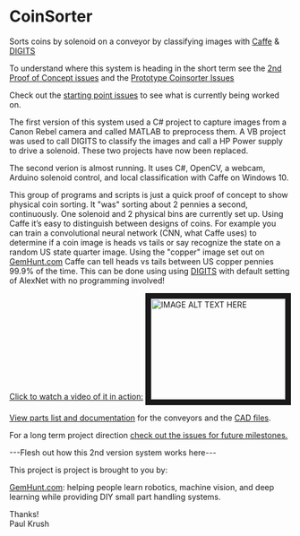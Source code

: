 ﻿# CoinSorter

Sorts coins by solenoid on a conveyor by classifying images with [Caffe](https://github.com/NVIDIA/caffe) &amp;  [DIGITS](https://github.com/NVIDIA/DIGITS)

To understand where this system is heading in the short term see the [2nd Proof of Concept issues](https://github.com/GemHunt/CoinSorter/milestones/2nd%20Proof%20of%20Concept) and the [Prototype Coinsorter Issues](https://github.com/GemHunt/CoinSorter/milestones/Portable%20Prototype%20Coin%20Sorter)

Check out the [starting point issues](https://github.com/GemHunt/CoinSorter/labels/starting%20point) to see what is currently being worked on.

The first version of this system used a C# project to capture images from a Canon Rebel camera and called MATLAB to preprocess them. A VB project was used to call DIGITS to classify the images and call a HP Power supply to drive a solenoid. These two projects have now been replaced. 

The second verion is almost running. It uses C#, OpenCV, a webcam, Arduino solenoid control, and local classification with Caffe on Windows 10. 

This group of programs and scripts is just a quick proof of concept to show physical coin sorting. It "was" sorting about 2 pennies a second, continuously. One solenoid and 2 physical bins are currently set up. Using Caffe it’s easy to distinguish between designs of coins. For example you can train a convolutional neural network (CNN, what Caffe uses) to determine if a coin image is heads vs tails or say recognize the state on a random US state quarter image. Using the "copper" image set out on [GemHunt.com](http://www.gemHunt.com) Caffe can tell heads vs tails between US copper pennies 99.9% of the time. This can be done using using [DIGITS](https://github.com/NVIDIA/DIGITS) with default setting of AlexNet with no programming involved!  

[Click to watch a video of it in action:](http://www.youtube.com/watch?feature=player_embedded&v=_fJcIxWgQbs)
<a href="http://www.youtube.com/watch?feature=player_embedded&v=_fJcIxWgQbs" target="_blank"><img src="http://img.youtube.com/vi/_fJcIxWgQbs/0.jpg" alt="IMAGE ALT TEXT HERE" width="240" height="180" border="10" /></a>

[View parts list and documentation](/hardware/conveyors/conveyors.md) for the conveyors and the [CAD files](/hardware/conveyors/). 

For a long term project direction [check out the issues for future milestones.](https://github.com/GemHunt/CoinSorter/milestones/Future%20Milestones) 

---Flesh out how this 2nd version system works here---

This project is project is brought to you by:

[GemHunt.com](http://www.GemHunt.com): helping people learn robotics, machine vision, and deep learning while providing DIY small part handling systems. 

Thanks!  
Paul Krush

